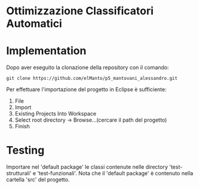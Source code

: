 # Ottimizzazione Classificatori Automatici

# Implementation

Dopo aver eseguito la clonazione della repository con il comando:

	git clone https://github.com/elManto/p5_mantovani_alessandro.git

Per effettuare l'importazione del progetto in Eclipse è sufficiente:
1. File
2. Import
3. Existing Projects Into Workspace
4. Select root directory -> Browse...(cercare il path del progetto)
5. Finish

# Testing

Importare nel 'default package' le classi contenute nelle directory 'test-strutturali' e 'test-funzionali'. Nota che il 'default package' è contenuto nella cartella 'src' del progetto.
